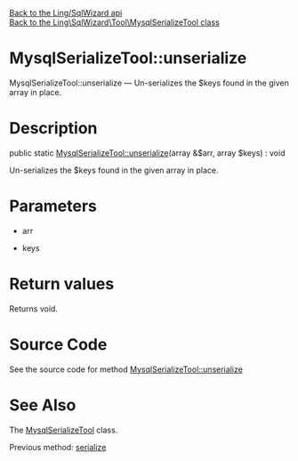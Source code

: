 [Back to the Ling/SqlWizard api](https://github.com/lingtalfi/SqlWizard/blob/master/doc/api/Ling/SqlWizard.md)<br>
[Back to the Ling\SqlWizard\Tool\MysqlSerializeTool class](https://github.com/lingtalfi/SqlWizard/blob/master/doc/api/Ling/SqlWizard/Tool/MysqlSerializeTool.md)


MysqlSerializeTool::unserialize
================



MysqlSerializeTool::unserialize — Un-serializes the $keys found in the given array in place.




Description
================


public static [MysqlSerializeTool::unserialize](https://github.com/lingtalfi/SqlWizard/blob/master/doc/api/Ling/SqlWizard/Tool/MysqlSerializeTool/unserialize.md)(array &$arr, array $keys) : void




Un-serializes the $keys found in the given array in place.




Parameters
================


- arr

    

- keys

    


Return values
================

Returns void.








Source Code
===========
See the source code for method [MysqlSerializeTool::unserialize](https://github.com/lingtalfi/SqlWizard/blob/master/Tool/MysqlSerializeTool.php#L42-L49)


See Also
================

The [MysqlSerializeTool](https://github.com/lingtalfi/SqlWizard/blob/master/doc/api/Ling/SqlWizard/Tool/MysqlSerializeTool.md) class.

Previous method: [serialize](https://github.com/lingtalfi/SqlWizard/blob/master/doc/api/Ling/SqlWizard/Tool/MysqlSerializeTool/serialize.md)<br>

